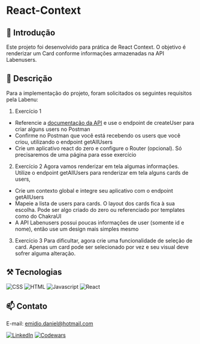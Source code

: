 # React-Context

## 📄 Introdução

Este projeto foi desenvolvido para prática de React Context. O objetivo é renderizar um Card conforme informações armazenadas na API Labenusers.

## 📄 Descrição
Para a implementação do projeto, foram solicitados os seguintes requisitos pela Labenu:

1. Exercício 1
- Referencie a [documentação da API](https://documenter.getpostman.com/view/7549981/SzfCT5G2#51c2b3bb-741d-4cbb-aa0d-0a8271fb0a4c) e use o endpoint de createUser para criar alguns users no Postman
- Confirme no Postman que você está recebendo os users que você criou, utilizando o endpoint getAllUsers
- Crie um aplicativo react do zero e configure o Router (opcional). Só precisaremos de uma página para esse exercício

2. Exercício 2
Agora vamos renderizar em tela algumas informações.
Utilize o endpoint getAllUsers para renderizar em tela alguns cards de users,
- Crie um contexto global e integre seu aplicativo com o endpoint getAllUsers
- Mapeie a lista de users para cards. O layout dos cards fica à sua escolha. Pode ser algo criado do zero ou referenciado por templates como do ChakraUI
- A API Labenusers possui poucas informações de user (somente id e nome), então use um design mais simples mesmo

3. Exercício 3
Para dificultar, agora crie uma funcionalidade de seleção de card.
Apenas um card pode ser selecionado por vez e seu visual deve sofrer alguma alteração.

## ⚒️ Tecnologias 

![CSS](https://img.shields.io/badge/CSS3-1572B6?style=for-the-badge&logo=css3&logoColor=white)
![HTML](https://img.shields.io/badge/HTML5-E34F26?style=for-the-badge&logo=html5&logoColor=white)
![Javascript](https://img.shields.io/badge/JavaScript-323330?style=for-the-badge&logo=javascript&logoColor=F7DF1E)
![React](https://img.shields.io/badge/React-20232A?style=for-the-badge&logo=react&logoColor=61DAFB)

## 📫 Contato

E-mail: emidio.daniel@hotmail.com

[![LinkedIn](https://img.shields.io/badge/LinkedIn-0077B5?style=for-the-badge&logo=linkedin&logoColor=white)](https://www.linkedin.com/in/danielemidio1988/)
[![Codewars](https://img.shields.io/badge/Codewars-B1361E?style=for-the-badge&logo=Codewars&logoColor=white)](https://www.codewars.com/users/DanielEmidio1988)
